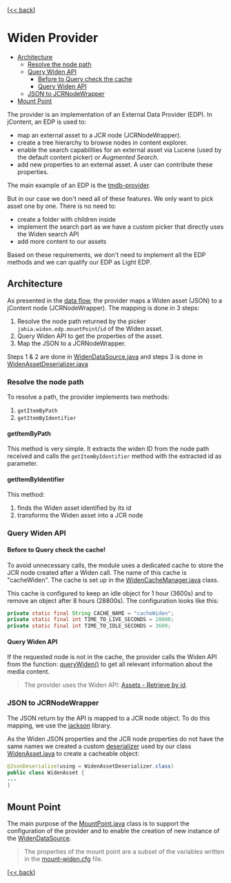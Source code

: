 \[[<< back][README.md]\]
# Widen Provider

- [Architecture](#architecture)
    - [Resolve the node path](#resolve-the-node-path)
    - [Query Widen API](#query-widen-api)
        - [Before to Query check the cache](#before-to-query-check-the-cache-)
        - [Query Widen API](#query-widen-api)
    - [JSON to JCRNodeWrapper](#json-to-jcrnodewrapper)
- [Mount Point](#mount-point)

The provider is an implementation of an External Data Provider (EDP).
In jContent, an EDP is used to:
* map an external asset to a JCR node (JCRNodeWrapper).
* create a tree hierarchy to browse nodes in content explorer.
* enable the search capabilities for an external asset via Lucene (used by the default content picker)
or *Augmented Search*.
* add new properties to an external asset. A user can contribute these properties.

The main example of an EDP is the [tmdb-provider][tmdbProvider].

But in our case we don't need all of these features. We only want to pick asset one by one. There is no need to:
* create a folder with children inside
* implement the search part as we have a custom picker that directly uses the Widen search API
* add more content to our assets

Based on these requirements, we don't need to implement all the EDP methods and we can qualify our
EDP as Light EDP.

## Architecture

As presented in the [data flow][dataFlow], the provider maps a Widen asset (JSON) to a jContent node (JCRNodeWrapper).
The mapping is done in 3 steps:
1. Resolve the node path returned by the picker `jahia.widen.edp.mountPoint`/`id` of the Widen asset.
2. Query Widen API to get the properties of the asset.
3. Map the JSON to a JCRNodeWrapper.

Steps 1 & 2 are done in [WidenDataSource.java]
and steps 3 is done in [WidenAssetDeserializer.java]
### Resolve the node path
To resolve a path, the provider implements two methods:
1. `getItemByPath`
2. `getItemByIdentifier`

#### getItemByPath
This method is very simple. It extracts the widen ID from the node path received and calls
the `getItemByIdentifier` method with the extracted id as parameter.

#### getItemByIdentifier
This method:
1. finds the Widen asset identified by its id 
2. transforms the Widen asset into a JCR node


### Query Widen API

#### Before to Query check the cache!
To avoid unnecessary calls, the module uses a dedicated
cache to store the JCR node created after a Widen call. The name of this cache is "cacheWiden".
The cache is set up in the [WidenCacheManager.java] class.

This cache is configured to keep an idle object for 1 hour (3600s) and to remove an object after 8 hours (28800s).
The configuration looks like this:
```java
private static final String CACHE_NAME = "cacheWiden";
private static final int TIME_TO_LIVE_SECONDS = 28800;
private static final int TIME_TO_IDLE_SECONDS = 3600;
```

#### Query Widen API
If the requested node is not in the cache, the provider calls the Widen API from the function: [queryWiden()][WidenDataSource.java]
to get all relevant information about the media content.

> The provider uses the Widen API: [Assets - Retrieve by id][widenAPI:AssetById].


### JSON to JCRNodeWrapper
The JSON return by the API is mapped to a JCR node object. To do this mapping, we use the [jackson] library.

As the Widen JSON properties and the JCR node properties do not have the same names we created a custom
[deserializer][WidenAssetDeserializer.java]
used by our class [WidenAsset.java]
to create a cacheable object:
```java
@JsonDeserialize(using = WidenAssetDeserializer.class)
public class WidenAsset {
...
}
```

## Mount Point
The main purpose of the [MountPoint.java] class is to support the configuration of the provider
and to enable the creation of new instance of the [WidenDataSource][WidenDataSource.java].

> The properties of the mount point are a subset of the variables written
in the [mount-widen.cfg][mount.cfg] file.

\[[<< back][README.md]\]

[WidenDataSource.java]: ../../content-editor-extensions/src/main/java/org/jahia/se/modules/edp/dam/widen/WidenDataSource.java
[WidenAssetDeserializer.java]: ../../content-editor-extensions/src/main/java/org/jahia/se/modules/edp/dam/widen/model/WidenAssetDeserializer.java
[WidenAsset.java]: ../../content-editor-extensions/src/main/java/org/jahia/se/modules/edp/dam/widen/model/WidenAsset.java
[WidenCacheManager.java]: ../../content-editor-extensions/src/main/java/org/jahia/se/modules/edp/dam/widen/cache/WidenCacheManager.java
[MountPoint.java]: ../../content-editor-extensions/src/main/java/org/jahia/se/modules/edp/dam/widen/MountPoint.java
[mount.cfg]:  ../../content-editor-extensions/src/main/resources/META-INF/configurations/org.jahia.modules.external.mount-widen.cfg


[README.md]: ../../README.md
[dataFlow]: ../../README.md#data-flow
[prerequisites]: ../../README.md#prerequisites

[tmdbProvider]: https://github.com/Jahia/tmdb-provider
[widenAPI:AssetById]: https://widenv2.docs.apiary.io/#reference/assets/assets/retrieve-by-id
[jackson]: https://github.com/FasterXML/jackson

